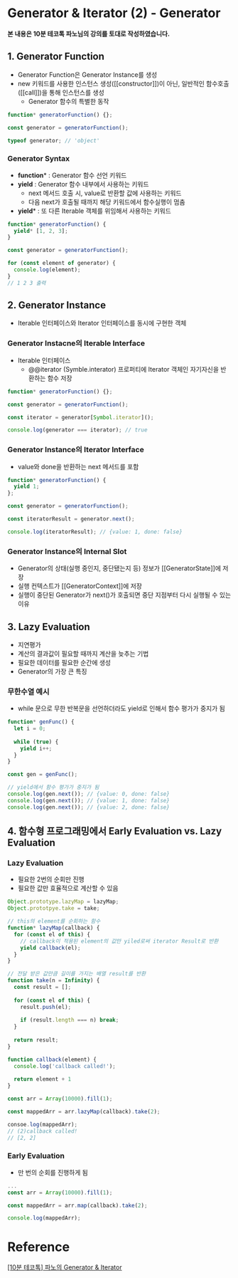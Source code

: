 # Generator & Iterator (2) - Generator

**본 내용은 10분 테코톡 파노님의 강의를 토대로 작성하였습니다.**



## 1. Generator Function

* Generator Function은 Generator Instance를 생성
* new 키워드를 사용한 인스턴스 생성([[constructor]])이 아닌, 일반적인 함수호출([[call]])을 통해 인스턴스를 생성
  * Generator 함수의 특별한 동작

```JavaScript
function* generatorFunction() {};

const generator = generatorFunction();

typeof generator; // 'object'
```



### Generator Syntax

* **function*** : Generator 함수 선언 키워드
* **yield** : Generator 함수 내부에서 사용하는 키워드
  * next 메서드 호출 시, value로 반환할 값에 사용하는 키워드
  * 다음 next가 호출될 때까지 해당 키워드에서 함수실행이 멈춤
* **yield*** : 또 다른 Iterable 객체를 위임해서 사용하는 키워드

```JavaScript
function* generatorFunction() {
  yield* [1, 2, 3];
}

const generator = generatorFunction();

for (const element of generator) {
  console.log(element);
}
// 1 2 3 출력
```



## 2. Generator Instance

* Iterable 인터페이스와 Iterator 인터페이스를 동시에 구현한 객체



### Generator Instacne의 Iterable Interface

* Iterable 인터페이스
  * @@iterator (Symble.interator) 프로퍼티에 Iterator 객체인 자기자신을 반환하는 함수 저장

```JavaScript
function* generatorFunction() {};

const generator = generatorFunction();

const iterator = generator[Symbol.iterator]();

console.log(generator === iterator); // true
```



### Generator Instance의 Iterator Interface

* value와 done을 반환하는 next 메서드를 포함

```JavaScript
function* generatorFunction() {
  yield 1;
};

const generator = generatorFunction();

const iteratorResult = generator.next();

console.log(iteratorResult); // {value: 1, done: false}
```



### Generator Instance의 Internal Slot

* Generator의 상태(실행 중인지, 중단됐는지 등) 정보가 [[GeneratorState]]에 저장
* 실행 컨텍스트가 [[GeneratorContext]]에 저장
* 실행이 중단된 Generator가 next()가 호출되면 중단 지점부터 다시 실행될 수 있는 이유



## 3. Lazy Evaluation

* 지연평가
* 계산의 결과값이 필요할 때까지 계산을 늦추는 기법
* 필요한 데이터를 필요한 순간에 생성
* Generator의 가장 큰 특징



### 무한수열 예시

* while 문으로 무한 반복문을 선언하더라도 yield로 인해서 함수 평가가 중지가 됨

```JavaScript
function* genFunc() {
  let i = 0;
  
  while (true) {
    yield i++;
  }
}

const gen = genFunc();

// yield에서 함수 평가가 중지가 됨
console.log(gen.next()); // {value: 0, done: false}
console.log(gen.next()); // {value: 1, done: false}
console.log(gen.next()); // {value: 2, done: false}
```



## 4. 함수형 프로그래밍에서 Early Evaluation vs. Lazy Evaluation

### Lazy Evaluation

* 필요한 2번의 순회만 진행
* 필요한 값만 효율적으로 계산할 수 있음

```JavaScript
Object.prototype.lazyMap = lazyMap;
Object.prototpye.take = take;

// this의 element를 순회하는 함수
function* lazyMap(callback) {
  for (const el of this) {
    // callback이 적용된 element의 값만 yiled로써 iterator Result로 반환
    yield callback(el);
  }
}

// 전달 받은 값만큼 길이를 가지는 배열 result를 반환
function take(n = Infinity) {
  const result = [];
  
  for (const el of this) {
    result.push(el);
    
    if (result.length === n) break;
  }
  
  return result;
}

function callback(element) {
  console.log('callback called!');
  
  return element + 1
}

const arr = Array(10000).fill(1);

const mappedArr = arr.lazyMap(callback).take(2);

consoe.log(mappedArr);
// (2)callback called!
// [2, 2]
```



### Early Evaluation

* 만 번의 순회를 진행하게 됨

```JavaScript
...
const arr = Array(10000).fill(1);

const mappedArr = arr.map(callback).take(2);

console.log(mappedArr);
```

# Reference

[[10분 테코톡] 파노의 Generator & Iterator](https://www.youtube.com/watch?v=3uuBHt_SNTA)

